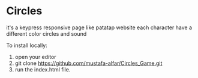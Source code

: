 # Circles 
it's a keypress responsive page like patatap website
each character have a different color circles and sound                                


To install locally: 
1. open your editor
2. git clone https://github.com/mustafa-alfar/Circles_Game.git
3. run the index.html file.

